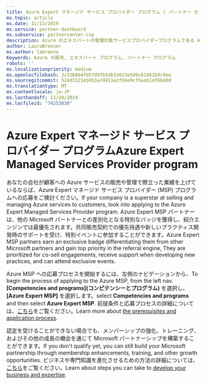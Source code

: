 ```yaml
---
title: Azure Expert マネージド サービス プロバイダー プログラム | パートナー センター
ms.topic: article
ms.date: 11/13/2019
ms.service: partner-dashboard
ms.subservice: partnercenter-csp
description: Azure のエキスパートの管理対象サービスプロバイダープログラムである Azure エキスパート MSP に適用する方法について説明します。
author: LauraBrenner
ms.author: labrenne
Keywords: Azure の販売, エキスパート プログラム, パートナー プログラム
robots: ''
ms.localizationpriority: medium
ms.openlocfilehash: 3c53b864fd57d9fb5db33023e5d9c614b2b9c9ee
ms.sourcegitcommit: 524d3121e5053a74911e2fd4e9cf5aab14f6b48d
ms.translationtype: MT
ms.contentlocale: ja-JP
ms.lasthandoff: 11/20/2019
ms.locfileid: "74253030"
---
```

# <a name="azure-expert-managed-services-provider-program"></a><span data-ttu-id="1674c-104">Azure Expert マネージド サービス プロバイダー プログラム</span><span class="sxs-lookup"><span data-stu-id="1674c-104">Azure Expert Managed Services Provider program</span></span>


<span data-ttu-id="1674c-105">あなたの会社が顧客への Azure サービスの販売や管理で際立った業績を上げているならば、Azure Expert マネージド サービス プロバイダー (MSP) プログラムへの応募をご検討ください。</span><span class="sxs-lookup"><span data-stu-id="1674c-105">If your company is a superstar at selling and managing Azure services to customers, look into applying to the Azure Expert Managed Services Provider program.</span></span> <span data-ttu-id="1674c-106">Azure Expert MSP パートナーは、他の Microsoft パートナーとの差別化となる特別なバッジを獲得し、紹介エンジンでは最優先されます。共同販売契約での優先待遇や新しいプラクティス開発時のサポートを受け、特別イベントに参加することができます。</span><span class="sxs-lookup"><span data-stu-id="1674c-106">Azure Expert MSP partners earn an exclusive badge differentiating them from other Microsoft partners and gain top priority in the referral engine, They are prioritized for co-sell engagements, receive support when developing new practices, and can attend exclusive events.</span></span>

<span data-ttu-id="1674c-107">Azure MSP への応募プロセスを開始するには、左側のナビゲーションから、</span><span class="sxs-lookup"><span data-stu-id="1674c-107">To begin the process of applying to the Azure MSP, from the left nav.</span></span> <span data-ttu-id="1674c-108">**[Competencies and programs]\(コンピテンシーとプログラム\)** を選択し、 **[Azure Expert MSP]** を選択します。</span><span class="sxs-lookup"><span data-stu-id="1674c-108">select **Competencies and programs** and then select **Azure Expert MSP**.</span></span> <span data-ttu-id="1674c-109">前提条件と応募プロセスの詳細については、[こちら](https://partner.microsoft.com/membership/azure-expert-msp)をご覧ください。</span><span class="sxs-lookup"><span data-stu-id="1674c-109">Learn more about [the prerequisites and application process](https://partner.microsoft.com/membership/azure-expert-msp).</span></span> 

<span data-ttu-id="1674c-110">認定を受けることができない場合でも、メンバーシップの強化、トレーニング、およびその他の成長の機会を通じて Microsoft パートナーシップを構築することができます。</span><span class="sxs-lookup"><span data-stu-id="1674c-110">If you don't qualify yet, you can still build your Microsoft partnership through membership enhancements, training, and other growth opportunities.</span></span>
<span data-ttu-id="1674c-111">ビジネスや専門知識を進化させるための方法の詳細については、[こちら](https://partner.microsoft.com/membership/azure-expert-msp)をご覧ください。</span><span class="sxs-lookup"><span data-stu-id="1674c-111">Learn about steps you can take to [develop your business and expertise](https://partner.microsoft.com/membership/azure-expert-msp).</span></span>

